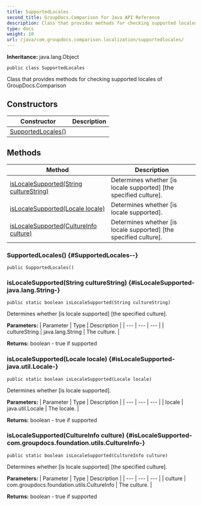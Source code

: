```yaml
---
title: SupportedLocales
second_title: GroupDocs.Comparison for Java API Reference
description: Class that provides methods for checking supported locales of GroupDocs.Comparison
type: docs
weight: 10
url: /java/com.groupdocs.comparison.localization/supportedlocales/
---
```

**Inheritance:**
java.lang.Object
```
public class SupportedLocales
```

Class that provides methods for checking supported locales of GroupDocs.Comparison
## Constructors

| Constructor | Description |
| --- | --- |
| [SupportedLocales()](#SupportedLocales--) |  |
## Methods

| Method | Description |
| --- | --- |
| [isLocaleSupported(String cultureString)](#isLocaleSupported-java.lang.String-) | Determines whether [is locale supported] [the specified culture]. |
| [isLocaleSupported(Locale locale)](#isLocaleSupported-java.util.Locale-) | Determines whether [is locale supported]. |
| [isLocaleSupported(CultureInfo culture)](#isLocaleSupported-com.groupdocs.foundation.utils.CultureInfo-) | Determines whether [is locale supported] [the specified culture]. |
### SupportedLocales() {#SupportedLocales--}
```
public SupportedLocales()
```


### isLocaleSupported(String cultureString) {#isLocaleSupported-java.lang.String-}
```
public static boolean isLocaleSupported(String cultureString)
```


Determines whether [is locale supported] [the specified culture].

**Parameters:**
| Parameter | Type | Description |
| --- | --- | --- |
| cultureString | java.lang.String | The culture. |

**Returns:**
boolean - true if supported
### isLocaleSupported(Locale locale) {#isLocaleSupported-java.util.Locale-}
```
public static boolean isLocaleSupported(Locale locale)
```


Determines whether [is locale supported].

**Parameters:**
| Parameter | Type | Description |
| --- | --- | --- |
| locale | java.util.Locale | The locale. |

**Returns:**
boolean - true if supported
### isLocaleSupported(CultureInfo culture) {#isLocaleSupported-com.groupdocs.foundation.utils.CultureInfo-}
```
public static boolean isLocaleSupported(CultureInfo culture)
```


Determines whether [is locale supported] [the specified culture].

**Parameters:**
| Parameter | Type | Description |
| --- | --- | --- |
| culture | com.groupdocs.foundation.utils.CultureInfo | The culture. |

**Returns:**
boolean - true if supported
